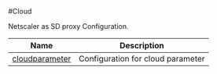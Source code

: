 #Cloud

Netscaler as SD proxy Configuration.


<table><thead><tr><th>Name</th><th>Description</th></tr></thead><tbody><tr><td><a href="../../../configuration/cloud/cloudparameter/cloudparameter">cloudparameter</a></td><td>Configuration for cloud parameter</td><tr></tbody></table>
